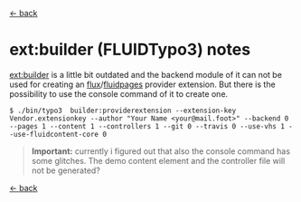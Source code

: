 [<- back](../Readme.md)
# ext:builder (FLUIDTypo3) notes

[ext:builder](https://github.com/FluidTYPO3/builder) is a little bit outdated and the backend module of it can not be used for creating 
an [flux](https://github.com/FluidTYPO3/flux)/[fluidpages](https://github.com/FluidTYPO3/fluidpages) provider extension.
But there is the possibility to use the console command of it to create one.

```
$ ./bin/typo3  builder:providerextension --extension-key Vendor.extensionkey --author "Your Name <your@mail.foot>" --backend 0 --pages 1 --content 1 --controllers 1 --git 0 --travis 0 --use-vhs 1 --use-fluidcontent-core 0
```

> **Important:** currently i figured out that also the console command has some glitches. The demo content element and the controller file will not be generated?

[<- back](../Readme.md)